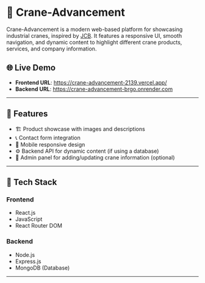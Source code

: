 # 🚧 Crane-Advancement

Crane-Advancement is a modern web-based platform for showcasing industrial cranes, inspired by [JCB](https://www.jcb.com/). It features a responsive UI, smooth navigation, and dynamic content to highlight different crane products, services, and company information.

## 🌐 Live Demo

- **Frontend URL**: https://crane-advancement-2139.vercel.app/
- **Backend URL**: https://crane-advancement-brgo.onrender.com


---

## 📌 Features

- 🏗️ Product showcase with images and descriptions
- 📞 Contact form integration
- 📲 Mobile responsive design
- ⚙️ Backend API for dynamic content (if using a database)
- 🔐 Admin panel for adding/updating crane information (optional)

---

## 🧰 Tech Stack

### Frontend
- React.js
- JavaScript
- React Router DOM

### Backend
- Node.js
- Express.js
- MongoDB (Database)

---


